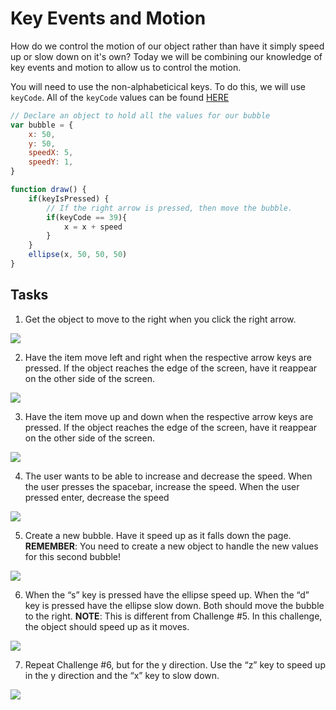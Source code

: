 # Key Events and Motion

How do we control the motion of our object rather than have it simply speed up or slow down on it's own? Today we will be combining our knowledge of key events and motion to allow us to control the motion.

You will need to use the non-alphabeticical keys. To do this, we will use `keyCode`. All of the `keyCode` values can be found [HERE](https://keycode.info/)

```javascript
// Declare an object to hold all the values for our bubble
var bubble = {
	x: 50,
	y: 50,
	speedX: 5,
	speedY: 1,
}

function draw() {
	if(keyIsPressed) {
		// If the right arrow is pressed, then move the bubble.
		if(keyCode == 39){
			x = x + speed
		}
	}
	ellipse(x, 50, 50, 50) 
}

```

## Tasks

1. Get the object to move to the right when you click the right arrow.

![](assets/Challenge1.gif)

2. Have the item move left and right when the respective arrow keys are pressed. If the object reaches the edge of the screen, have it reappear on the other side of the screen.

![](assets/Challenge2.gif)

3. Have the item move up and down when the respective arrow keys are pressed. If the object reaches the edge of the screen, have it reappear on the other side of the screen.

![](assets/Challenge3.gif)

4. The user wants to be able to increase and decrease the speed. When the user presses the spacebar, increase the speed. When the user pressed enter, decrease the speed

![](assets/Challenge4.gif)

5. Create a new bubble. Have it speed up as it falls down the page. **REMEMBER**: You need to create a new object to handle the new values for this second bubble!

![](assets/Challenge5.gif)

6. When the “s” key is pressed have the ellipse speed up. When the “d” key is pressed have the ellipse slow down. Both should move the bubble to the right. **NOTE**: This is different from Challenge #5. In this challenge, the object should speed up as it moves.  

![](assets/Challenge6.gif)

7. Repeat Challenge #6, but for the y direction. Use the “z” key to speed up in the y direction and the “x” key to slow down.

![](assets/Challenge7.gif)